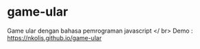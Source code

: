 # game-ular

Game ular dengan bahasa pemrograman javascript </ br>
Demo : https://nkolis.github.io/game-ular
